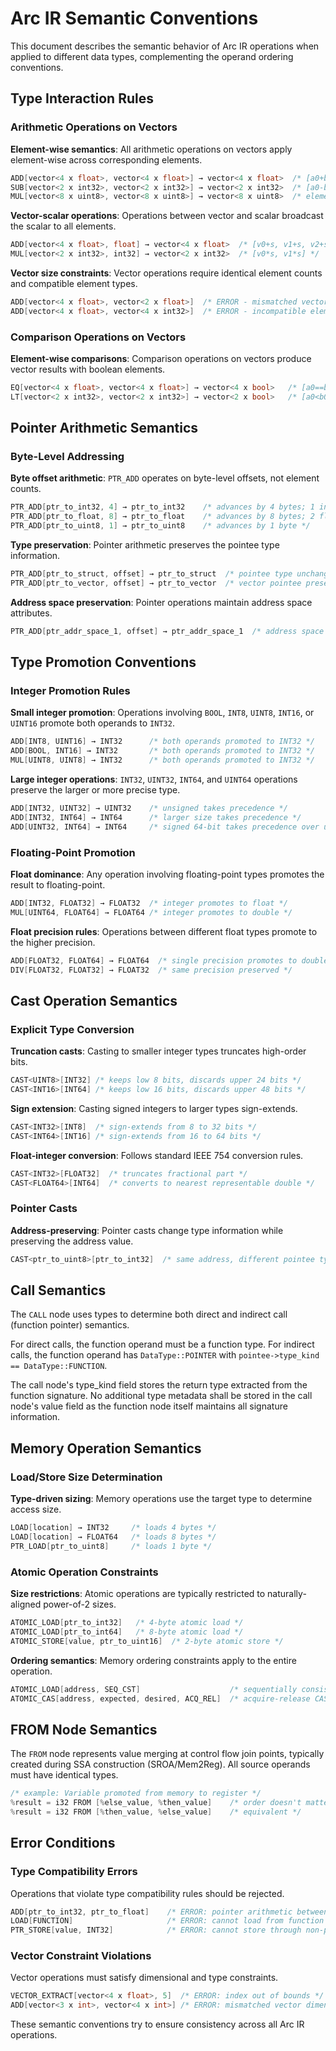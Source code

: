 # Arc IR Semantic Conventions

This document describes the semantic behavior of Arc IR operations when applied to different data types, 
complementing the operand ordering conventions.

## Type Interaction Rules

### Arithmetic Operations on Vectors

**Element-wise semantics**: All arithmetic operations on vectors apply element-wise across corresponding elements.

```cpp
ADD[vector<4 x float>, vector<4 x float>] → vector<4 x float>  /* [a0+b0, a1+b1, a2+b2, a3+b3] */
SUB[vector<2 x int32>, vector<2 x int32>] → vector<2 x int32>  /* [a0-b0, a1-b1] */
MUL[vector<8 x uint8>, vector<8 x uint8>] → vector<8 x uint8>  /* element-wise multiplication */
```

**Vector-scalar operations**: Operations between vector and scalar broadcast the scalar to all elements.

```cpp
ADD[vector<4 x float>, float] → vector<4 x float>  /* [v0+s, v1+s, v2+s, v3+s] */
MUL[vector<2 x int32>, int32] → vector<2 x int32>  /* [v0*s, v1*s] */
```

**Vector size constraints**: Vector operations require identical element counts and compatible element types.

```cpp
ADD[vector<4 x float>, vector<2 x float>]  /* ERROR - mismatched vector sizes */
ADD[vector<4 x float>, vector<4 x int32>]  /* ERROR - incompatible element types */
```

### Comparison Operations on Vectors

**Element-wise comparisons**: Comparison operations on vectors produce vector results with boolean elements.

```cpp
EQ[vector<4 x float>, vector<4 x float>] → vector<4 x bool>   /* [a0==b0, a1==b1, a2==b2, a3==b3] */
LT[vector<2 x int32>, vector<2 x int32>] → vector<2 x bool>   /* [a0<b0, a1<b1] */
```

## Pointer Arithmetic Semantics

### Byte-Level Addressing

**Byte offset arithmetic**: `PTR_ADD` operates on byte-level offsets, not element counts.

```cpp
PTR_ADD[ptr_to_int32, 4] → ptr_to_int32    /* advances by 4 bytes; 1 int32 element */
PTR_ADD[ptr_to_float, 8] → ptr_to_float    /* advances by 8 bytes; 2 float elements */
PTR_ADD[ptr_to_uint8, 1] → ptr_to_uint8    /* advances by 1 byte */
```

**Type preservation**: Pointer arithmetic preserves the pointee type information.

```cpp
PTR_ADD[ptr_to_struct, offset] → ptr_to_struct  /* pointee type unchanged */
PTR_ADD[ptr_to_vector, offset] → ptr_to_vector  /* vector pointee preserved */
```

**Address space preservation**: Pointer operations maintain address space attributes.

```cpp
PTR_ADD[ptr_addr_space_1, offset] → ptr_addr_space_1  /* address space preserved */
```

## Type Promotion Conventions

### Integer Promotion Rules

**Small integer promotion**: Operations involving `BOOL`, `INT8`, `UINT8`, `INT16`, or `UINT16` promote both operands to `INT32`.

```cpp
ADD[INT8, UINT16] → INT32      /* both operands promoted to INT32 */
ADD[BOOL, INT16] → INT32       /* both operands promoted to INT32 */
MUL[UINT8, UINT8] → INT32      /* both operands promoted to INT32 */
```

**Large integer operations**: `INT32`, `UINT32`, `INT64`, and `UINT64` operations preserve the larger or more precise type.

```cpp
ADD[INT32, UINT32] → UINT32    /* unsigned takes precedence */
ADD[INT32, INT64] → INT64      /* larger size takes precedence */
ADD[UINT32, INT64] → INT64     /* signed 64-bit takes precedence over unsigned 32-bit */
```

### Floating-Point Promotion

**Float dominance**: Any operation involving floating-point types promotes the result to floating-point.

```cpp
ADD[INT32, FLOAT32] → FLOAT32  /* integer promotes to float */
MUL[UINT64, FLOAT64] → FLOAT64 /* integer promotes to double */
```

**Float precision rules**: Operations between different float types promote to the higher precision.

```cpp
ADD[FLOAT32, FLOAT64] → FLOAT64  /* single precision promotes to double */
DIV[FLOAT32, FLOAT32] → FLOAT32  /* same precision preserved */
```

## Cast Operation Semantics

### Explicit Type Conversion

**Truncation casts**: Casting to smaller integer types truncates high-order bits.

```cpp
CAST<UINT8>[INT32] /* keeps low 8 bits, discards upper 24 bits */
CAST<INT16>[INT64] /* keeps low 16 bits, discards upper 48 bits */
```

**Sign extension**: Casting signed integers to larger types sign-extends.

```cpp
CAST<INT32>[INT8]  /* sign-extends from 8 to 32 bits */
CAST<INT64>[INT16] /* sign-extends from 16 to 64 bits */
```

**Float-integer conversion**: Follows standard IEEE 754 conversion rules.

```cpp
CAST<INT32>[FLOAT32]  /* truncates fractional part */
CAST<FLOAT64>[INT64]  /* converts to nearest representable double */
```

### Pointer Casts

**Address-preserving**: Pointer casts change type information while preserving the address value.

```cpp
CAST<ptr_to_uint8>[ptr_to_int32]  /* same address, different pointee type */
```

## Call Semantics

The `CALL` node uses types to determine both direct and indirect call (function pointer) semantics.

For direct calls, the function operand must be a function type. For indirect calls, 
the function operand has `DataType::POINTER` with `pointee->type_kind == DataType::FUNCTION`.

The call node's type_kind field stores the return type extracted from the function signature. 
No additional type metadata shall be stored in the call node's value field as the function
node itself maintains all signature information.

## Memory Operation Semantics

### Load/Store Size Determination

**Type-driven sizing**: Memory operations use the target type to determine access size.

```cpp
LOAD[location] → INT32     /* loads 4 bytes */
LOAD[location] → FLOAT64   /* loads 8 bytes */
PTR_LOAD[ptr_to_uint8]     /* loads 1 byte */
```

### Atomic Operation Constraints

**Size restrictions**: Atomic operations are typically restricted to naturally-aligned power-of-2 sizes.

```cpp
ATOMIC_LOAD[ptr_to_int32]   /* 4-byte atomic load */
ATOMIC_LOAD[ptr_to_int64]   /* 8-byte atomic load */
ATOMIC_STORE[value, ptr_to_uint16]  /* 2-byte atomic store */
```

**Ordering semantics**: Memory ordering constraints apply to the entire operation.

```cpp
ATOMIC_LOAD[address, SEQ_CST]                    /* sequentially consistent load */
ATOMIC_CAS[address, expected, desired, ACQ_REL]  /* acquire-release CAS */
```

## FROM Node Semantics

The `FROM` node represents value merging at control flow join points, typically created during SSA 
construction (SROA/Mem2Reg). All source operands must have identical types.

```cpp
/* example: Variable promoted from memory to register */
%result = i32 FROM [%else_value, %then_value]    /* order doesn't matter */
%result = i32 FROM [%then_value, %else_value]    /* equivalent */
```

## Error Conditions

### Type Compatibility Errors

Operations that violate type compatibility rules should be rejected.

```cpp
ADD[ptr_to_int32, ptr_to_float]    /* ERROR: pointer arithmetic between different types */
LOAD[FUNCTION]                     /* ERROR: cannot load from function type */
PTR_STORE[value, INT32]            /* ERROR: cannot store through non-pointer */
```

### Vector Constraint Violations

Vector operations must satisfy dimensional and type constraints.

```cpp
VECTOR_EXTRACT[vector<4 x float>, 5]  /* ERROR: index out of bounds */
ADD[vector<3 x int>, vector<4 x int>] /* ERROR: mismatched vector dimensions */
```

These semantic conventions try to ensure consistency across all Arc IR operations.
